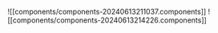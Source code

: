  
![[components/components-20240613211037.components]]
![[components/components-20240613214226.components]]